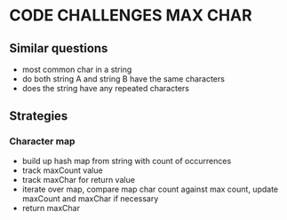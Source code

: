 # CODE CHALLENGES MAX CHAR

## Similar questions

- most common char in a string
- do both string A and string B have the same characters
- does the string have any repeated characters

## Strategies

### Character map

- build up hash map from string with count of occurrences
- track maxCount value
- track maxChar for return value
- iterate over map, compare map char count against max count, update maxCount and maxChar if necessary
- return maxChar
